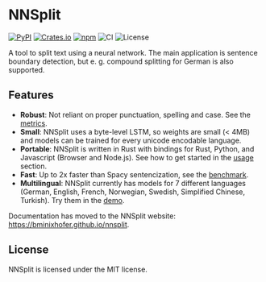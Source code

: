 # NNSplit

[![PyPI](https://img.shields.io/pypi/v/nnsplit)](https://pypi.org/project/nnsplit/)
[![Crates.io](https://img.shields.io/crates/v/nnsplit)](https://crates.io/crates/nnsplit)
[![npm](https://img.shields.io/npm/v/nnsplit)](https://www.npmjs.com/package/nnsplit)
![CI](https://github.com/bminixhofer/nnsplit/workflows/CI/badge.svg)
![License](https://img.shields.io/github/license/bminixhofer/nnsplit)

A tool to split text using a neural network. The main application is sentence boundary detection, but e. g. compound splitting for German is also supported.

## Features

- __Robust__: Not reliant on proper punctuation, spelling and case. See the [metrics](https://bminixhofer.github.io/nnsplit/#metrics).
- __Small__: NNSplit uses a byte-level LSTM, so weights are small (< 4MB) and models can be trained for every unicode encodable language.
- __Portable__: NNSplit is written in Rust with bindings for Rust, Python, and Javascript (Browser and Node.js). See how to get started in the [usage](https://bminixhofer.github.io/nnsplit/#usage) section.
- __Fast__: Up to 2x faster than Spacy sentencization, see the [benchmark](https://bminixhofer.github.io/nnsplit/#benchmark).
- __Multilingual__: NNSplit currently has models for 7 different languages (German, English, French, Norwegian, Swedish, Simplified Chinese, Turkish). Try them in the [demo](https://bminixhofer.github.io/nnsplit/#demo).

Documentation has moved to the NNSplit website: https://bminixhofer.github.io/nnsplit.

## License

NNSplit is licensed under the MIT license.

